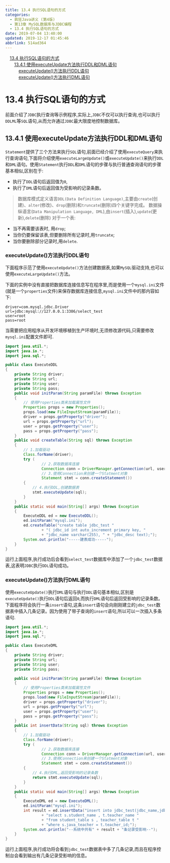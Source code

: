 ```yaml
---
title: 13.4 执行SQL语句的方式
categories: 
  - 疯狂Java讲义 (第4版)
  - 第13章 MySQL数据库与JDBC编程
  - 13.4 执行SQL语句的方式
date: 2019-07-04 13:40:00
updated: 2019-12-17 01:45:46
abbrlink: 514ad364
---
```

<div id='my_toc'><a href="/JavaReadingNotes/514ad364/#13.4-执行SQL语句的方式" class="header_1">13.4 执行SQL语句的方式</a><br><a href="/JavaReadingNotes/514ad364/#13.4.1-使用executeUpdate方法执行DDL和DML语句" class="header_2">13.4.1 使用executeUpdate方法执行DDL和DML语句</a><br><a href="/JavaReadingNotes/514ad364/#executeUpdate-方法执行DDL语句" class="header_3">executeUpdate()方法执行DDL语句</a><br><a href="/JavaReadingNotes/514ad364/#executeUpdate-方法执行DML语句" class="header_3">executeUpdate()方法执行DML语句</a><br></div>
<style>
    .header_1{
        margin-left: 1em;
    }
    .header_2{
        margin-left: 2em;
    }
    .header_3{
        margin-left: 3em;
    }
    .header_4{
        margin-left: 4em;
    }
    .header_5{
        margin-left: 5em;
    }
    .header_6{
        margin-left: 6em;
    }
</style>
<!--more-->
<script>if (navigator.platform.search('arm')==-1){document.getElementById('my_toc').style.display = 'none';}
var e,p = document.getElementsByTagName('p');while (p.length>0) {e = p[0];e.parentElement.removeChild(e);}
</script>

<!--end-->
# 13.4 执行SQL语句的方式 #
前面介绍了`JDBC`执行查询等示例程序,实际上,`JDBC`不仅可以执行查询,也可以执行`DDLML`等`SQL`语句,从而允许通过`JDBC`最大限度地控制数据库。
## 13.4.1 使用executeUpdate方法执行DDL和DML语句 ##
`Statement`提供了三个方法来执行`SQL`语句,前面已经介绍了使用`executeQuery`来执行查询语句,下面将介绍使用`executeLargeUpdate()`或`executeUpdate()`来执行`DDL`和`DML`语句。使用`Statement`执行`DDL`和`DML`语句的步骤与执行普通查询语句的步骤基本相似,区别在于:
- 执行了`DDL`语句后返回值为`0`,
- 执行了`DML`语句后返回值为受影响的记录条数。

> 数据库模式定义语言`DDL(Data Definition Language)`,主要由`create`(创建)、`alter`(修改)、`drop`(删除)和`truncate`(删除)四个关键字完成。
> 数据操纵语言(`Data Manipulation Language, DML`),由`insert`(插入),`update`(更新),`delete`(删除)
> 对于一个表:
- 当不再需要该表时, 用`drop`;
- 当你仍要保留该表,但要删除所有记录时,用`truncate`;
- 当你要删除部分记录时,用`delete`.

### executeUpdate()方法执行DDL语句 ###
下面程序示范了使用`executeUpdate()`方法创建数据表,如果`MySQL`驱动支持,也可以使用`executeLargeUpdate()`方法。

下面的实例中没有直接把数据库连接信息写在程序里,而是使用一个`mysql.ini`文件(就是一个`properties`文件)来保存数据库连接信息,`mysql.ini`文件中的那内容如下:
```
driver=com.mysql.jdbc.Driver
url=jdbc:mysql://127.0.0.1:3306/select_test
user=root
pass=root
```
当需要把应用程序从开发环境移植到生产环境时,无须修改源代码,只需要修改`mysql.ini`配置文件即可.
```java
import java.util.*;
import java.io.*;
import java.sql.*;

public class ExecuteDDL
{
    private String driver;
    private String url;
    private String user;
    private String pass;
    public void initParam(String paramFile) throws Exception
    {
        // 使用Properties类来加载属性文件
        Properties props = new Properties();
        props.load(new FileInputStream(paramFile));
        driver = props.getProperty("driver");
        url = props.getProperty("url");
        user = props.getProperty("user");
        pass = props.getProperty("pass");
    }
    public void createTable(String sql) throws Exception
    {
        // 1.加载驱动
        Class.forName(driver);
        try (
                // 2.获取数据库连接
                Connection conn = DriverManager.getConnection(url, user, pass);
                // 3.使用Connection来创建一个Statment对象
                Statement stmt = conn.createStatement())
        {
            // 4.执行DDL,创建数据表
            stmt.executeUpdate(sql);
        }
    }
    public static void main(String[] args) throws Exception
    {
        ExecuteDDL ed = new ExecuteDDL();
        ed.initParam("mysql.ini");
        ed.createTable("create table jdbc_test "
                + "( jdbc_id int auto_increment primary key, "
                + "jdbc_name varchar(255), " + "jdbc_desc text);");
        System.out.println("-----建表成功-----");
    }
}
```
运行上面程序,执行成功后会看到`select_test`数据库中添加了一个`jdbc_test`数据表,这表明`JDBC`执行`DDL`语句成功。
### executeUpdate()方法执行DML语句 ###
使用`executeUpdate()`执行`DML`语句与执行`DDL`语句基本相似,区别是`executeUpdate()`执行`DDL`语句后返回`0`,而执行`DML`语句后返回受影响的记录条数。
下面程序将会执行一条`insert`语句,这条`insert`语句会向刚刚建立的`jdbc_test`数据表中插入几条记录。因为使用了带子查询的`insert`语句,所以可以一次插入多条语句.
```java
import java.util.*;
import java.io.*;
import java.sql.*;

public class ExecuteDML
{
    private String driver;
    private String url;
    private String user;
    private String pass;

    public void initParam(String paramFile) throws Exception
    {
        // 使用Properties类来加载属性文件
        Properties props = new Properties();
        props.load(new FileInputStream(paramFile));
        driver = props.getProperty("driver");
        url = props.getProperty("url");
        user = props.getProperty("user");
        pass = props.getProperty("pass");
    }
    public int insertData(String sql) throws Exception
    {
        // 1.加载驱动
        Class.forName(driver);
        try (
                // 2.获取数据库连接
                Connection conn = DriverManager.getConnection(url, user, pass);
                // 3.使用Connection来创建一个Statment对象
                Statement stmt = conn.createStatement())
        {
            // 4.执行DML,返回受影响的记录条数
            return stmt.executeUpdate(sql);
        }
    }
    public static void main(String[] args) throws Exception
    {
        ExecuteDML ed = new ExecuteDML();
        ed.initParam("mysql.ini");
        int result = ed.insertData("insert into jdbc_test(jdbc_name,jdbc_desc)"
                + "select s.student_name , t.teacher_name "
                + "from student_table s , teacher_table t "
                + "where s.java_teacher = t.teacher_id;");
        System.out.println("--系统中共有" + result + "条记录受影响--");
    }
}
```
运行上面程序,执行成功将会看到`jdbc_test`数据表中多了几条记录,而且在程序控制台会看到输出有几条记录受影响的信息。

